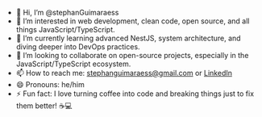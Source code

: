 - 👋 Hi, I’m @stephanGuimaraess  
- 👀 I’m interested in web development, clean code, open source, and all things JavaScript/TypeScript.  
- 🌱 I’m currently learning advanced NestJS, system architecture, and diving deeper into DevOps practices.  
- 💞️ I’m looking to collaborate on open-source projects, especially in the JavaScript/TypeScript ecosystem.  
- 📫 How to reach me: stephanguimaraess@gmail.com or [LinkedIn](https://www.linkedin.com/in/stephan-guimar%C3%A3es-93a708203/)  
- 😄 Pronouns: he/him 
- ⚡ Fun fact: I love turning coffee into code and breaking things just to fix them better! ☕💻 
